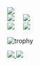 
<div>
  <img src="http://github-profile-summary-cards.vercel.app/api/cards/profile-details?username=FelipeO16&theme=vue"/>
</div>

<div>
  <img src="http://github-profile-summary-cards.vercel.app/api/cards/repos-per-language?username=FelipeO16&theme=vue"/>
     
  <img src="http://github-profile-summary-cards.vercel.app/api/cards/most-commit-language?username=FelipeO16&theme=vue"/>
</div>

<div >
  <img src="http://github-profile-summary-cards.vercel.app/api/cards/stats?username=FelipeO16&theme=vue"/>
     
  <img src="http://github-profile-summary-cards.vercel.app/api/cards/productive-time?username=FelipeO16&theme=vue&utcOffset=8"/>
</div>

![trophy](https://github-profile-trophy.vercel.app/?username=FelipeO16&theme=onestar&column=6&margin-w=6&margin-h=6&no-bg=true&no-frame=true)
<div>
  <a href="https://felipeoliveira.pages.dev/">
    <img src="https://img.shields.io/badge/website-00b598?style=for-the-badge&logo=About.me&logoColor=white" />
  </a>
  <a href="https://www.linkedin.com/in/felipe-oliveira-720117268/">
    <img src="https://img.shields.io/badge/LinkedIn-00b598?style=for-the-badge&logo=linkedin&logoColor=white" />
  </a>
</div>


<!--
**FelipeO16/FelipeO16** is a ✨ _special_ ✨ repository because its `README.md` (this file) appears on your GitHub profile.

Here are some ideas to get you started:

- 🔭 I’m currently working on ...
- 🌱 I’m currently learning ...
- 👯 I’m looking to collaborate on ...
- 🤔 I’m looking for help with ...
- 💬 Ask me about ...
- 📫 How to reach me: ...
- 😄 Pronouns: ...
- ⚡ Fun fact: ...
-->
